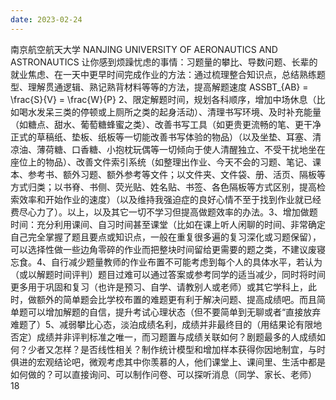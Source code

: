 ```yaml
---
date: 2023-02-24
---
```


南京航空航天大学
NANJING UNIVERSITY OF AERONAUTICS AND ASTRONAUTICS
让你感到烦躁忧虑的事情：习题量的攀比、导数问题、长辈的就业焦虑、在一天中更早时间完成作业的方法：通过梳理整合知识点，总结熟练题型、理解贯通逻辑、熟记熟背材料等等的方法，提高解题速度 ASSBT\_{AB} = \frac{S}{V} = \frac{W}{P} 2、限定解题时间，规划各科顺序，增加中场休息（比如喝水发呆三类的停顿或上厕所之类的起身活动）、清理书写环境、及时补充能量（如糖点、甜水、葡萄糖蜂蜜之类）、改善书写工具（如更贵更流畅的笔、更干净正式的草稿纸、垫板、纸板等一切能改善书写体验的物品）（以及坐垫、耳塞、清凉油、薄荷糖、口香糖、小抱枕玩偶等一切倾向于使人清醒独立、不受干扰地坐在座位上的物品）、改善文件索引系统（如整理出作业、今天不会的习题、笔记、课本、参考书、额外习题、额外参考等文件；以文件夹、文件袋、册、活页、隔板等方式归类；以书脊、书侧、荧光贴、姓名贴、书签、各色隔板等方式区别，提高检索效率和开始作业的速度）（以及维持我强迫症的良好心情不至于找到作业就已经费尽心力了）。以上，以及其它一切不学习但提高做题效率的办法。3、增加做题时间：充分利用课间、自习时间甚至课堂（比如在课上听人闲聊的时间、非常确定自己完全掌握了题且要点或知识点，一般在重复很多遍的复习深化或习题保留），可以选择性做一些边角零碎的作业而把整块时间留给更需要的题之类，不建议废寝忘食。4、自行减少题量教师的作业布置不可能考虑到每个人的具体水平，若认为（或以解题时间评判）题目过难可以通过答案或参考同学的适当减少，同时将时间更多用于巩固和复习（也许是预习、自学、请教别人或老师）或其它学科上，此时，做额外的简单题会比学校布置的难题更有利于解决问题、提高成绩吧。而且简单题可以增加解题的自信，提升考试心理状态（但不要简单到无聊或者“直接放弃难题了）5、减弱攀比心态，淡泊成绩名利，成绩并非最终目的（用结果论有限地否定）成绩并非评判标准之唯一，而习题置与成绩关联如何？剧题最多的人成绩如何？少者又怎样？是否线性相关？制作统计模型和增加样本获得你因地制宜，与时俱进的宏观结论吧，微观考虑其中你羡慕的人，他们课堂上、课间里、生活中都是如何做的？可以直接询问、可以制作问卷、可以探听消息（同学、家长、老师）
18
